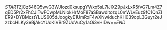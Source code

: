 $START$ZjCz546Q5wvG3WJIozd0ksupgYWxx5sL7lJIXZ9pJxLxR5fvG7Lm4Z7qED5Pr2xFhCJITwFCwpMLNlokHrMoF87aSBawditozqL0mWLvEuz9fC1QnZlER9+DYBMcstYLUS605dJoogkyE1UmRxF4wXNwiduchKH039opL3Guyr2eJzzbcHLKy3eBjAkcYUoKIVBr9ZUoVuCy1aOi3vHIDw==$END$